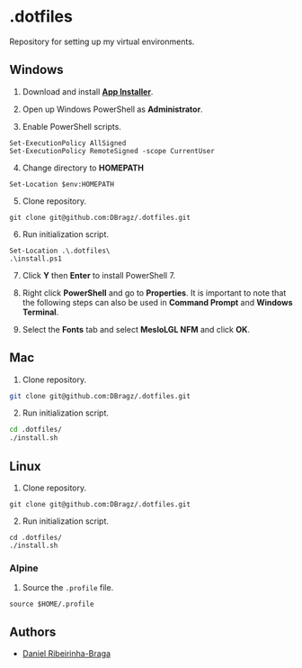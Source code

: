 # .dotfiles

Repository for setting up my virtual environments.

## Windows

1. Download and install [**App Installer**](https://apps.microsoft.com/store/detail/app-installer/9NBLGGH4NNS1?hl=en-us&gl=us).

2. Open up Windows PowerShell as **Administrator**.

3. Enable PowerShell scripts.

```pwsh
Set-ExecutionPolicy AllSigned
Set-ExecutionPolicy RemoteSigned -scope CurrentUser
```
4. Change directory to **HOMEPATH**

```pwsh
Set-Location $env:HOMEPATH
```

5. Clone repository.

```pwsh
git clone git@github.com:DBragz/.dotfiles.git
```

6. Run initialization script.

```pwsh
Set-Location .\.dotfiles\
.\install.ps1
```

7. Click **Y** then **Enter** to install PowerShell 7.

8. Right click **PowerShell** and go to **Properties**. It is important to note that the following steps can also be used in **Command Prompt** and **Windows Terminal**.

9. Select the **Fonts** tab and select **MesloLGL NFM** and click **OK**.

## Mac

1. Clone repository.

```zsh
git clone git@github.com:DBragz/.dotfiles.git
```

2. Run initialization script.

```zsh
cd .dotfiles/
./install.sh
```

## Linux

1. Clone repository.

```ash
git clone git@github.com:DBragz/.dotfiles.git
```

2. Run initialization script.

```ash
cd .dotfiles/
./install.sh
```

### Alpine

1. Source the `.profile` file.  

```ash
source $HOME/.profile
```

## Authors

- [Daniel Ribeirinha-Braga](https://github.com/DBragz)


